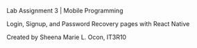 Lab Assignment 3 | Mobile Programming

Login, Signup, and Password Recovery pages with React Native

Created by Sheena Marie L. Ocon, IT3R10
